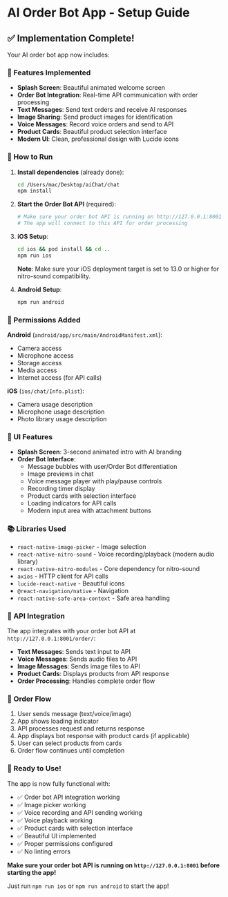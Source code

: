 # AI Order Bot App - Setup Guide

## ✅ Implementation Complete!

Your AI order bot app now includes:

### 🎯 Features Implemented
- **Splash Screen**: Beautiful animated welcome screen
- **Order Bot Integration**: Real-time API communication with order processing
- **Text Messages**: Send text orders and receive AI responses
- **Image Sharing**: Send product images for identification
- **Voice Messages**: Record voice orders and send to API
- **Product Cards**: Beautiful product selection interface
- **Modern UI**: Clean, professional design with Lucide icons

### 📱 How to Run

1. **Install dependencies** (already done):
   ```bash
   cd /Users/mac/Desktop/aiChat/chat
   npm install
   ```

2. **Start the Order Bot API** (required):
   ```bash
   # Make sure your order bot API is running on http://127.0.0.1:8001
   # The app will connect to this API for order processing
   ```

3. **iOS Setup**:
   ```bash
   cd ios && pod install && cd ..
   npm run ios
   ```

   **Note**: Make sure your iOS deployment target is set to 13.0 or higher for nitro-sound compatibility.

4. **Android Setup**:
   ```bash
   npm run android
   ```

### 🔧 Permissions Added

**Android** (`android/app/src/main/AndroidManifest.xml`):
- Camera access
- Microphone access  
- Storage access
- Media access
- Internet access (for API calls)

**iOS** (`ios/chat/Info.plist`):
- Camera usage description
- Microphone usage description
- Photo library usage description

### 🎨 UI Features

- **Splash Screen**: 3-second animated intro with AI branding
- **Order Bot Interface**: 
  - Message bubbles with user/Order Bot differentiation
  - Image previews in chat
  - Voice message player with play/pause controls
  - Recording timer display
  - Product cards with selection interface
  - Loading indicators for API calls
  - Modern input area with attachment buttons

### 📚 Libraries Used

- `react-native-image-picker` - Image selection
- `react-native-nitro-sound` - Voice recording/playback (modern audio library)
- `react-native-nitro-modules` - Core dependency for nitro-sound
- `axios` - HTTP client for API calls
- `lucide-react-native` - Beautiful icons
- `@react-navigation/native` - Navigation
- `react-native-safe-area-context` - Safe area handling

### 🚀 API Integration

The app integrates with your order bot API at `http://127.0.0.1:8001/order/`:

- **Text Messages**: Sends text input to API
- **Voice Messages**: Sends audio files to API
- **Image Messages**: Sends image files to API
- **Product Cards**: Displays products from API response
- **Order Processing**: Handles complete order flow

### 🎯 Order Flow

1. User sends message (text/voice/image)
2. App shows loading indicator
3. API processes request and returns response
4. App displays bot response with product cards (if applicable)
5. User can select products from cards
6. Order flow continues until completion

### 🚀 Ready to Use!

The app is now fully functional with:
- ✅ Order bot API integration working
- ✅ Image picker working
- ✅ Voice recording and API sending working  
- ✅ Voice playback working
- ✅ Product cards with selection interface
- ✅ Beautiful UI implemented
- ✅ Proper permissions configured
- ✅ No linting errors

**Make sure your order bot API is running on `http://127.0.0.1:8001` before starting the app!**

Just run `npm run ios` or `npm run android` to start the app!